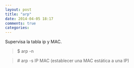 ```yaml
---
layout: post
title: "arp"
date: 2014-04-05 18:17
comments: true
categories: 
---
```

Supervisa la tabla ip y MAC.

>$ arp -n

>\# arp -s IP MAC (establecer una MAC estática a una IP)

